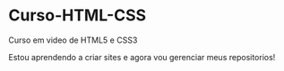 # Curso-HTML-CSS
 Curso em video de HTML5 e CSS3

 Estou aprendendo a criar sites e agora vou gerenciar meus repositorios!
